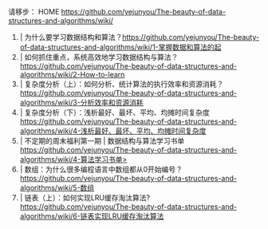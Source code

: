 
请移步： HOME <https://github.com/yejunyou/The-beauty-of-data-structures-and-algorithms/wiki/>

01. | 为什么要学习数据结构和算法？<https://github.com/yejunyou/The-beauty-of-data-structures-and-algorithms/wiki/1-掌握数据和算法的起>
02. | 如何抓住重点，系统高效地学习数据结构与算法？<https://github.com/yejunyou/The-beauty-of-data-structures-and-algorithms/wiki/2-How-to-learn>
03. | 复杂度分析（上）：如何分析、统计算法的执行效率和资源消耗？<https://github.com/yejunyou/The-beauty-of-data-structures-and-algorithms/wiki/3-分析效率和资源消耗>
04. | 复杂度分析（下）：浅析最好、最坏、平均、均摊时间复杂度 <https://github.com/yejunyou/The-beauty-of-data-structures-and-algorithms/wiki/4-浅析最好、最坏、平均、均摊时间复杂度>
04. | 不定期的周末福利第一期 | 数据结构与算法学习书单 https://github.com/yejunyou/The-beauty-of-data-structures-and-algorithms/wiki/4-算法学习书单>
05. | 数组：为什么很多编程语言中数组都从0开始编号？ <https://github.com/yejunyou/The-beauty-of-data-structures-and-algorithms/wiki/5-数组>
06. | 链表（上）：如何实现LRU缓存淘汰算法? <https://github.com/yejunyou/The-beauty-of-data-structures-and-algorithms/wiki/6-链表实现LRU缓存淘汰算法>

